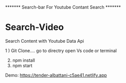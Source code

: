 ******* Search-bar For Youtube Contant Search *******

# Search-Video
 Search Content with Youtube Data Api 

1 ) Git Clone....
go to directry open Vs code or terminal 
 
2) npm install
3) npm start

Demo: https://tender-albattani-c5ae41.netlify.app

